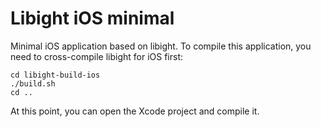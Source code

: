 # Libight iOS minimal

Minimal iOS application based on libight. To compile this application,
you need to cross-compile libight for iOS first:

    cd libight-build-ios
    ./build.sh
    cd ..

At this point, you can open the Xcode project and compile it.
